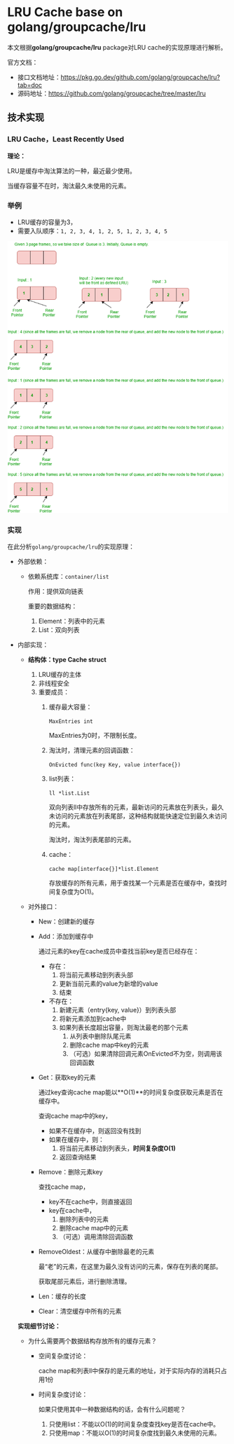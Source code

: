 # LRU Cache base on golang/groupcache/lru



本文根据**golang/groupcache/lru** package对LRU cache的实现原理进行解析。



官方文档：
- 接口文档地址：https://pkg.go.dev/github.com/golang/groupcache/lru?tab=doc
- 源码地址：https://github.com/golang/groupcache/tree/master/lru

## 技术实现

### LRU Cache，Least Recently Used

**理论：**

LRU是缓存中淘汰算法的一种，最近最少使用。

当缓存容量不在时，淘汰最久未使用的元素。

### 举例

- LRU缓存的容量为3，
- 需要入队顺序：`1, 2, 3, 4, 1, 2, 5, 1, 2, 3, 4, 5`

![./lru-example.png](lru-example.png)



### 实现

在此分析`golang/groupcache/lru`的实现原理：

- 外部依赖：
    - 依赖系统库：`container/list`

        作用：提供双向链表

        重要的数据结构：

        1. Element：列表中的元素
        2. List：双向列表
- 内部实现：
    - **结构体：type Cache struct**
        1. LRU缓存的主体
        2. 非线程安全
        3. 重要成员：
            1. 缓存最大容量：

                `MaxEntries int`

                MaxEntries为0时，不限制长度。

            2. 淘汰时，清理元素的回调函数：

                `OnEvicted func(key Key, value interface{})`

            3. list列表：

                `ll *list.List`

                双向列表ll中存放所有的元素，最新访问的元素放在列表头，最久未访问的元素放在列表尾部，这种结构就能快速定位到最久未访问的元素。

                淘汰时，淘汰列表尾部的元素。

            4. cache：

                `cache map[interface{}]*list.Element`

                存放缓存的所有元素，用于查找某一个元素是否在缓存中，查找时间复杂度为O(1)。

    - 对外接口：
        - New：创建新的缓存
        - Add：添加到缓存中

            通过元素的key在cache成员中查找当前key是否已经存在：

            - 存在：
                1. 将当前元素移动到列表头部
                2. 更新当前元素的value为新增的value
                3. 结束
            - 不存在：
                1. 新建元素（entry{key, value}）到列表头部
                2. 将新元素添加到cache中
                3. 如果列表长度超出容量，则淘汰最老的那个元素
                    1. 从列表中删除队尾元素
                    2. 删除cache map中key的元素
                    3. （可选）如果清除回调元素OnEvicted不为空，则调用该回调函数
        - Get：获取key的元素

            通过key查询cache map能以**O(1)**的时间复杂度获取元素是否在缓存中。

            查询cache map中的key，

            - 如果不在缓存中，则返回没有找到
            - 如果在缓存中，则：
                1. 将当前元素移动到列表头，**时间复杂度O(1)**
                2. 返回查询结果
        - Remove：删除元素key

            查找cache map，

            - key不在cache中，则直接返回
            - key在cache中，
                1. 删除列表中的元素
                2. 删除cache map中的元素
                3. （可选）调用清除回调函数
        - RemoveOldest：从缓存中删除最老的元素

            最“老”的元素，在这里为最久没有访问的元素，保存在列表的尾部。

            获取尾部元素后，进行删除清理。

        - Len：缓存的长度
        - Clear：清空缓存中所有的元素

    **实现细节讨论：**

    - 为什么需要两个数据结构存放所有的缓存元素？
        - 空间复杂度讨论：

            cache map和列表ll中保存的是元素的地址，对于实际内存的消耗只占用1份

        - 时间复杂度讨论：

            如果只使用其中一种数据结构的话，会有什么问题呢？

            1. 只使用list：不能以O(1)的时间复杂度查找key是否在cache中。
            2. 只使用map：不能以O(1)的时间复杂度找到最久未使用的元素。